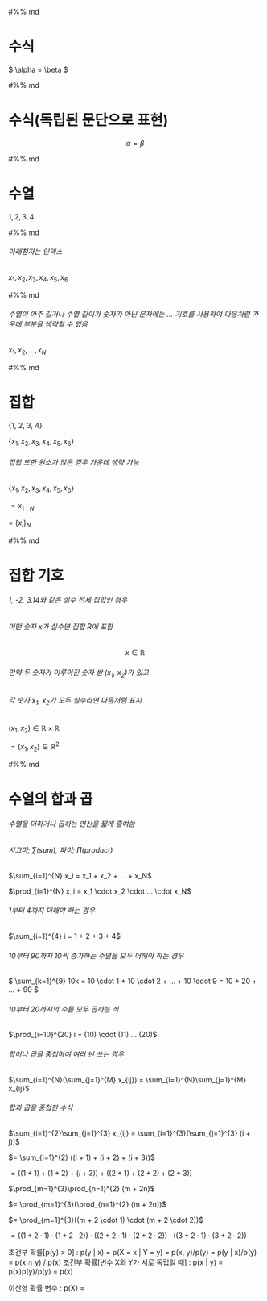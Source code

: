 #%% md

# 수식
$ \alpha = \beta $

#%% md

# 수식(독립된 문단으로 표현)
$$ \alpha = \beta $$

#%% md

# 수열
$1, 2, 3, 4$

#%% md

###### 아래첨자는 인덱스
$x_1, x_2, x_3, x_4, x_5, x_6$

#%% md

###### 수열이 아주 길거나 수열 길이가 숫자가 아닌 문자에는 ... 기호를 사용하여 다음처럼 가운데 부분을 생략할 수 있음
$x_1, x_2, ..., x_N$

#%% md

# 집합
{1, 2, 3, 4}

{$x_1, x_2, x_3, x_4, x_5, x_6$}

###### 집합 또한 원소가 많은 경우 가운데 생략 가능
{$x_1, x_2, x_3, x_4, x_5, x_6$}

$= x_{1:N}$

$=$ {$x_i$}$_{N}$

#%% md

# 집합 기호

###### 1, -2, 3.14와 같은 실수 전체 집합인 경우
###### 어떤 숫자 x가 실수면 집합 R에 포함
$$ x \in \mathbb{R} $$

###### 만약 두 숫자가 이루어진 숫자 쌍 (x<sub>1</sub>, x<sub>2</sub>)가 있고
###### 각 숫자 x<sub>1</sub>, x<sub>2</sub>가 모두 실수라면 다음처럼 표시
$(x_1, x_2) \in \mathbb{R} \times \mathbb{R}$

$=(x_1 , x_2) \in \mathbb{R}^2$

#%% md

# 수열의 합과 곱
###### 수열을 더하거나 곱하는 연산을 짧게 줄여씀
###### 시그마; ∑(sum), 파이; ∏(product)
$\sum_{i=1}^{N} x_i = x_1 + x_2 + ... + x_N$

$\prod_{i=1}^{N} x_i = x_1 \cdot x_2 \cdot ... \cdot x_N$

###### 1부터 4까지 더해야 하는 경우
$\sum_{i=1}^{4} i = 1 + 2 + 3 + 4$

###### 10부터 90까지 10씩 증가하는 수열을 모두 더해야 하는 경우
$
\sum_{k=1}^{9} 10k = 10 \cdot 1 + 10 \cdot 2 + ... + 10 \cdot 9
= 10 + 20 + ... + 90
$

###### 10부터 20까지의 수를 모두 곱하는 식
$\prod_{i=10}^{20} i = (10) \cdot (11) ... (20)$

###### 합이나 곱을 중첩하여 여러 번 쓰는 경우
$\sum_{i=1}^{N}(\sum_{j=1}^{M} x_{ij}) = \sum_{i=1}^{N}\sum_{j=1}^{M} x_{ij}$

###### 합과 곱을 중첩한 수식
$\sum_{i=1}^{2}\sum_{j=1}^{3} x_{ij} = \sum_{i=1}^{3}(\sum_{j=1}^{3} (i + j))$

$= \sum_{i=1}^{2} ((i + 1) + (i + 2) + (i + 3))$

$= ((1 + 1) + (1 + 2) + (i + 3)) + ((2 + 1) + (2 + 2) + (2 + 3))$

$\prod_{m=1}^{3}\prod_{n=1}^{2} (m + 2n)$

$= \prod_{m=1}^{3}(\prod_{n=1}^{2} (m + 2n))$

$= \prod_{m=1}^{3}((m + 2 \cdot 1) \cdot (m + 2 \cdot 2))$

$= ((1 + 2 \cdot 1) \cdot (1 + 2 \cdot 2)) \cdot ((2 + 2 \cdot 1) \cdot (2 + 2 \cdot 2)) \cdot ((3 + 2 \cdot 1) \cdot (3 + 2 \cdot 2))$



조건부 확률[p(y) > 0] : p(y | x) = p(X = x | Y = y) = p(x, y)/p(y) = p(y | x)/p(y) = p(x ∩ y) / p(x)
조건부 확률[변수 X와 Y가 서로 독립일 때] : p(x | y) = p(x)p(y)/p(y) = p(x)

이산형 확률 변수 : p(X) = 



